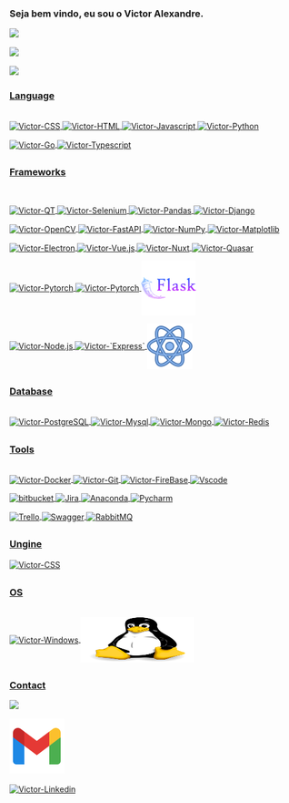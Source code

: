 ### Seja bem vindo, eu sou o Victor Alexandre.

 <div>
  <a href="https://github.com/VictorAlexandre1986">
  <!--<img height="200em" src="https://github-readme-stats.vercel.app/api?username=VictorAlexandre1986&show_icons=true&theme=dark&include_all_commits=true&count_private=true"/><br>-->
   <img height="400em" src="https://github-readme-stats.vercel.app/api?username=VictorAlexandre1986&show=reviews,discussions_started,discussions_answered,prs_merged,prs_merged_percentage"><p></p>
  <img height="200em" src="https://github-readme-stats.vercel.app/api/top-langs/?username=VictorAlexandre1986&hide_progress=true"><p></p>
  <img height="200em" src="https://github-readme-streak-stats.herokuapp.com/?user=VictorAlexandre1986&amp;theme=radical"
  </div>

  
 ### Language 
 
<div style="display: inline_block"><br>
  <img align="center" alt="Victor-CSS" height="80" width="200" src="https://cdn.jsdelivr.net/gh/devicons/devicon/icons/css3/css3-original-wordmark.svg">
  <img align="center" alt="Victor-HTML" height="80" width="200" src="https://cdn.jsdelivr.net/gh/devicons/devicon/icons/html5/html5-original-wordmark.svg">
  <img align="center" alt="Victor-Javascript" height="80" width="200" src="https://cdn.jsdelivr.net/gh/devicons/devicon/icons/javascript/javascript-original.svg">
  <img align="center" alt="Victor-Python" height="80" width="200" src="https://cdn.jsdelivr.net/gh/devicons/devicon/icons/python/python-original-wordmark.svg">
  <p></p>
  <img align="center" alt="Victor-Go" height="80" width="200" src="https://cdn.jsdelivr.net/gh/devicons/devicon@latest/icons/go/go-original-wordmark.svg" />
  <img align="center" alt="Victor-Typescript" height="80" width="200" src="https://cdn.jsdelivr.net/gh/devicons/devicon@latest/icons/typescript/typescript-original.svg" />

</div>
  
 
 
  ##
 
 ### Frameworks
 <div style="display: inline_block"><br><p></p>
    <img align="center" alt="Victor-QT" height="80" width="200" src="https://cdn.jsdelivr.net/gh/devicons/devicon/icons/qt/qt-original.svg"/>
    <img align="center" alt="Victor-Selenium" height="80" width="200" src="https://cdn.jsdelivr.net/gh/devicons/devicon/icons/selenium/selenium-original.svg">        
    <img align="center" alt="Victor-Pandas" height="80" width="200" src="https://cdn.jsdelivr.net/gh/devicons/devicon/icons/pandas/pandas-original-wordmark.svg"> 
    <img align="center" alt="Victor-Django" height="80" width="200" src="https://cdn.jsdelivr.net/gh/devicons/devicon/icons/django/django-plain-wordmark.svg">
    <p></p>
    <img align="center" alt="Victor-OpenCV" height="80" width="200" src="https://cdn.jsdelivr.net/gh/devicons/devicon/icons/opencv/opencv-original-wordmark.svg">
    <img align="center" alt="Victor-FastAPI"  height="80" width="200"  src="https://cdn.jsdelivr.net/gh/devicons/devicon/icons/fastapi/fastapi-original-wordmark.svg">
<!--     <img align="center" alt="Victor-FastAPI"  height="80" width="200"  src="https://cdn.jsdelivr.net/gh/devicons/devicon/icons/fastapi/fastapi-original-wordmark.svg"> -->
<!--     <img align="center" alt="Victor-Fastfy" height="80" width="200" src="https://cdn.jsdelivr.net/gh/devicons/devicon@latest/icons/fastify/fastify-plain-wordmark.svg" /> -->

  <img align="center" alt="Victor-NumPy" height="80" width="200" src="https://cdn.jsdelivr.net/gh/devicons/devicon@latest/icons/numpy/numpy-original-wordmark.svg" />
  <img  align="center" alt="Victor-Matplotlib" height="80" width="200" src="https://cdn.jsdelivr.net/gh/devicons/devicon@latest/icons/matplotlib/matplotlib-original-wordmark.svg" /> 
  <p></p>
    <img align="center" alt="Victor-Electron" height="80" width="200" src="https://cdn.jsdelivr.net/gh/devicons/devicon@latest/icons/electron/electron-original.svg" /> 
     <img align="center" alt="Victor-Vue.js"  height="80" width="200" src="https://cdn.jsdelivr.net/gh/devicons/devicon@latest/icons/vuejs/vuejs-original-wordmark.svg" />
       <img align="center" alt="Victor-Nuxt" height="80" width="200" src="https://cdn.jsdelivr.net/gh/devicons/devicon@latest/icons/nuxtjs/nuxtjs-original-wordmark.svg" />
     <img align="center" alt="Victor-Quasar" height="80" width="200" src="https://cdn.jsdelivr.net/gh/devicons/devicon@latest/icons/quasar/quasar-original-wordmark.svg" />

  <p></p>
     <img align="center" alt="Victor-Pytorch" height="80" width="200" src="https://cdn.jsdelivr.net/gh/devicons/devicon@latest/icons/pytorch/pytorch-original-wordmark.svg" />
     <img align="center" alt="Victor-Pytorch" height="80" width="200" src="https://cdn.jsdelivr.net/gh/devicons/devicon@latest/icons/scikitlearn/scikitlearn-original.svg" />
<!--      <img align="center" alt="Victor-.net" height="80" width="200" src="https://cdn.jsdelivr.net/gh/devicons/devicon/icons/dot-net/dot-net-original-wordmark.svg">     -->
<!--      <img align="center" alt="Victor-net core" height="80" width="200" src="https://cdn.jsdelivr.net/gh/devicons/devicon/icons/dotnetcore/dotnetcore-original.svg"> -->
<!--      <img align="center" alt="VictorFlask" height="80" width="200" src="https://cdn.jsdelivr.net/gh/devicons/devicon@latest/icons/flask/flask-original-wordmark.svg" /> -->
     <img align="center" alt="Victor-flask"  src="icons8-flask-96.png">
     

  <p></p>
     <img align="center" alt="Victor-Node.js" height="80" width="200" src="https://cdn.jsdelivr.net/gh/devicons/devicon@latest/icons/nodejs/nodejs-original-wordmark.svg" />     
     <img align="center" alt="Victor-`Express`" height="80" width="200" src="https://cdn.jsdelivr.net/gh/devicons/devicon@latest/icons/express/express-original-wordmark.svg" /> 
<!--      <img align="center" alt="Victor-Nest" height="80" width="200" src="nestjs-line-wordmark.svg"/>      -->
   <img align="center" alt="Victor-React"  src="react.png" /> 
     
  
   
 </div>
 
 ##
 
  ### Database
 <div style="display: inline_block"><br>
     <img align="center" alt="Victor-PostgreSQL" height="80" width="200" src="https://cdn.jsdelivr.net/gh/devicons/devicon/icons/postgresql/postgresql-plain-wordmark.svg">
     <img align="center" alt="Victor-Mysql" height="80" width="200" src="https://cdn.jsdelivr.net/gh/devicons/devicon/icons/mysql/mysql-plain-wordmark.svg">  
     <img align="center" alt="Victor-Mongo" height="80" width="200" src="https://cdn.jsdelivr.net/gh/devicons/devicon/icons/mongodb/mongodb-original-wordmark.svg">
     <img align="center" alt="Victor-Redis" height="80" width="200" src="https://cdn.jsdelivr.net/gh/devicons/devicon/icons/redis/redis-original-wordmark.svg">
 </div>
 
 ##
 
   ### Tools
 <div style="display: inline_block"><br>
     <img align="center" alt="Victor-Docker" height="80" width="200" src="https://cdn.jsdelivr.net/gh/devicons/devicon/icons/docker/docker-original-wordmark.svg">
     <img align="center" alt="Victor-Git" height="80" width="200" src="https://cdn.jsdelivr.net/gh/devicons/devicon/icons/git/git-original-wordmark.svg">         
     <img align="center" alt="Victor-FireBase" height="80" width="200" src="https://cdn.jsdelivr.net/gh/devicons/devicon/icons/firebase/firebase-plain-wordmark.svg">
<!--      <img align="center" alt="Victor-AWS" height="80" width="200" src="amazonwebservices-original-wordmark.svg"> -->
     <img align="center" height="80" width="200"align="center" alt="Vscode" src="https://cdn.jsdelivr.net/gh/devicons/devicon@latest/icons/vscode/vscode-original-wordmark.svg" />

  <p></p>
     <img align="center" alt="bitbucket" height="80" width="200" src="https://cdn.jsdelivr.net/gh/devicons/devicon@latest/icons/bitbucket/bitbucket-original-wordmark.svg" />
     <img align="center" alt="Jira" height="80" width="200" src="https://cdn.jsdelivr.net/gh/devicons/devicon@latest/icons/jira/jira-original-wordmark.svg" />
     <img  align="center" alt="Anaconda" height="80" width="200" src="https://cdn.jsdelivr.net/gh/devicons/devicon@latest/icons/anaconda/anaconda-original-wordmark.svg" />
     <img align="center" alt="Pycharm" height="80" width="200"  src="https://cdn.jsdelivr.net/gh/devicons/devicon@latest/icons/pycharm/pycharm-original.svg" />
  <p></p>
     <img align="center" alt="Trello" height="80" width="200" src="https://cdn.jsdelivr.net/gh/devicons/devicon@latest/icons/trello/trello-original-wordmark.svg" />
<!--      <img align="center" alt="Trello" height="80" width="200" src="https://cdn.jsdelivr.net/gh/devicons/devicon@latest/icons/kubernetes/kubernetes-original.svg" /> -->
<!--      <img align="center" alt="Trello" height="80" width="200" src="https://cdn.jsdelivr.net/gh/devicons/devicon@latest/icons/rabbitmq/rabbitmq-original-wordmark.svg" /> -->
     <img align="center" alt="Swagger" height="80" width="200" src="https://cdn.jsdelivr.net/gh/devicons/devicon@latest/icons/swagger/swagger-original-wordmark.svg" />
     <img align="center" alt="RabbitMQ" height="80" width="200" src="https://cdn.jsdelivr.net/gh/devicons/devicon@latest/icons/rabbitmq/rabbitmq-original-wordmark.svg" />


 </div>
 
 ##

### Ungine
  <div>
      <img align="center" alt="Victor-CSS" height="80" width="200" src="https://cdn.jsdelivr.net/gh/devicons/devicon@latest/icons/godot/godot-original-wordmark.svg" />
<!--       <img align="center" alt="Victor-CSS" height="80" width="200"  src="https://cdn.jsdelivr.net/gh/devicons/devicon@latest/icons/unity/unity-original-wordmark.svg" /> -->
          
  </div>        

 ##
 
 ### OS
  <div style="display: inline_block"><br>
     <img align="center" alt="Victor-Windows" height="80" width="100" src="https://cdn.jsdelivr.net/gh/devicons/devicon/icons/windows8/windows8-original.svg"> 
     <img align="center" alt="Victor-Nest" height="80" width="200" src="linux.svg"> 
 </div>
 

 
 ##
 
 ### Contact
  <div style="display: block"> 
  <a href="https://victoralexandre29051986.medium.com/atalhos-úteis-para-vs-code-6530769eac5d" target="_blank"><img src="https://img.shields.io/badge/Medium-12100E?style=for-the-badge&logo=medium&logoColor=white"></a>
   <p></p>
  <a href = "mailto:victoralexandre29051986@gmail.com"><img src="icons8-gmail-96.png"></a>
   <p></p>
  <a href="https://www.linkedin.com/in/victor-alexandre-017024202/" target="_blank"><img align="center" alt="Victor-Linkedin" height="60" width="100" src="https://cdn.jsdelivr.net/gh/devicons/devicon/icons/linkedin/linkedin-original.svg"></a> 
  </div>
  
          
 
 
  

